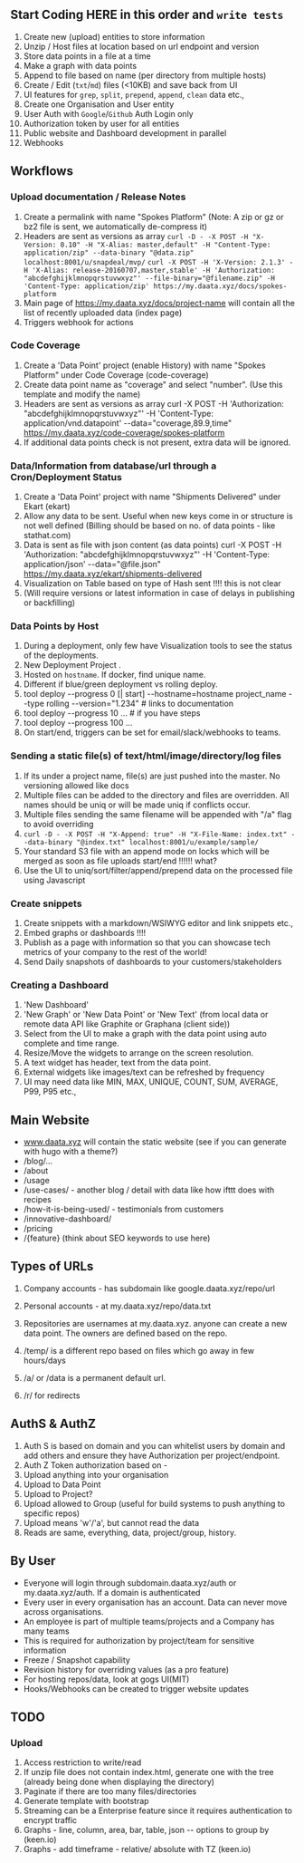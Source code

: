 ## Start Coding HERE in this order and `write tests`
1. Create new (upload) entities to store information
1. Unzip / Host files at location based on url endpoint and version
1. Store data points in a file at a time
1. Make a graph with data points
1. Append to file based on name (per directory from multiple hosts)
1. Create / Edit (`txt`/`md`) files (<10KB) and save back from UI
1. UI features for `grep`, `split`, `prepend`, `append`, `clean` data etc.,
1. Create one Organisation and User entity
1. User Auth with `Google`/`Github` Auth Login only
1. Authorization token by user for all entities
1. Public website and Dashboard development in parallel
1. Webhooks

## Workflows
### Upload documentation / Release Notes
1. Create a permalink with name "Spokes Platform" (Note: A zip or gz or bz2 file is sent, we automatically de-compress it)
1. Headers are sent as versions as array
  `curl -D - -X POST -H "X-Version: 0.10" -H "X-Alias: master,default" -H "Content-Type: application/zip" --data-binary "@data.zip" localhost:8001/u/snapdeal/mvp/`
  `curl -X POST -H 'X-Version: 2.1.3' -H 'X-Alias: release-20160707,master,stable' -H 'Authorization: "abcdefghijklmnopqrstuvwxyz"' --file-binary="@filename.zip" -H 'Content-Type: application/zip' https://my.daata.xyz/docs/spokes-platform`
1. Main page of https://my.daata.xyz/docs/project-name will contain all the list of recently uploaded data (index page)
1. Triggers webhook for actions

### Code Coverage
1. Create a 'Data Point' project (enable History) with name "Spokes Platform" under Code Coverage (code-coverage)
1. Create data point name as "coverage" and select "number". (Use this template and modify the name)
1. Headers are sent as versions as array
  curl -X POST -H 'Authorization: "abcdefghijklmnopqrstuvwxyz"' -H 'Content-Type: application/vnd.datapoint' --data="coverage,89.9,time" https://my.daata.xyz/code-coverage/spokes-platform
1. If additional data points check is not present, extra data will be ignored.

### Data/Information from database/url through a Cron/Deployment Status
1. Create a 'Data Point' project with name "Shipments Delivered" under Ekart (ekart)
1. Allow any data to be sent. Useful when new keys come in or structure is not well defined (Billing should be based on no. of data points - like stathat.com)
1. Data is sent as file with json content (as data points)
  curl -X POST -H 'Authorization: "abcdefghijklmnopqrstuvwxyz"' -H 'Content-Type: application/json' --data="@file.json" https://my.daata.xyz/ekart/shipments-delivered
1. Visualization on Table based on type of Hash sent !!!! this is not clear
1. (Will require versions or latest information in case of delays in publishing or backfilling)

### Data Points by Host
1. During a deployment, only few have Visualization tools to see the status of the deployments.
1. New Deployment Project .
1. Hosted on `hostname`. If docker, find unique name.
1. Different if blue/green deployment vs rolling deploy.
1. tool deploy --progress 0 [| start] --hostname=hostname project_name --type rolling --version="1.234" # links to documentation
1. tool deploy --progress 10  ... # if you have steps
1. tool deploy --progress 100  ...
1. On start/end, triggers can be set for email/slack/webhooks to teams.

### Sending a static file(s) of text/html/image/directory/log files
1. If its under a project name, file(s) are just pushed into the master. No versioning allowed like docs
1. Multiple files can be added to the directory and files are overridden. All names should be uniq or will be made uniq if conflicts occur.
1. Multiple files sending the same filename will be appended with "/a" flag to avoid overriding
1. `curl -D - -X POST -H "X-Append: true" -H "X-File-Name: index.txt" --data-binary "@index.txt" localhost:8001/u/example/sample/`
1. Your standard S3 file with an append mode on locks which will be merged as soon as file uploads start/end !!!!!! what?
1. Use the UI to uniq/sort/filter/append/prepend data on the processed file using Javascript

### Create snippets
1. Create snippets with a markdown/WSIWYG editor and link snippets etc.,
1. Embed graphs or dashboards !!!!
1. Publish as a page with information so that you can showcase tech metrics of your company to the rest of the world!
1. Send Daily snapshots of dashboards to your customers/stakeholders

### Creating a Dashboard
1. 'New Dashboard'
1. 'New Graph' or 'New Data Point' or 'New Text' (from local data or remote data API like Graphite or Graphana (client side))
1. Select from the UI to make a graph with the data point using auto complete and time range.
1. Resize/Move the widgets to arrange on the screen resolution.
1. A text widget has header, text from the data point.
1. External widgets like images/text can be refreshed by frequency
1. UI may need data like MIN, MAX, UNIQUE, COUNT, SUM, AVERAGE, P99, P95 etc.,

## Main Website
* www.daata.xyz will contain the static website  (see if you can generate with hugo with a theme?)
* /blog/...
* /about
* /usage
* /use-cases/ - another blog / detail with data like how ifttt does with recipes
* /how-it-is-being-used/ - testimonials from customers
* /innovative-dashboard/
* /pricing
* /{feature}
(think about SEO keywords to use here)

## Types of URLs
1. Company accounts - has subdomain like google.daata.xyz/repo/url
1. Personal accounts - at my.daata.xyz/repo/data.txt
1. Repositories are usernames at my.daata.xyz. anyone can create a new data point. The owners are defined based on the repo.

1. /temp/ is a different repo based on files which go away in few hours/days
1. /a/ or /data is a permanent default url.
1. /r/ for redirects

## AuthS & AuthZ
1. Auth S is based on domain and you can whitelist users by domain and add others and ensure they have Authorization per project/endpoint.
1. Auth Z Token authorization based on -
  1. Upload anything into your organisation
  1. Upload to Data Point
  1. Upload to Project?
  1. Upload allowed to Group (useful for build systems to push anything to specific repos)
  1. Upload means 'w'/'a', but cannot read the data
1. Reads are same, everything, data, project/group, history.

## By User
* Everyone will login through subdomain.daata.xyz/auth or my.daata.xyz/auth. If a domain is authenticated
* Every user in every organisation has an account. Data can never move across organisations.
* An employee is part of multiple teams/projects and a Company has many teams
* This is required for authorization by project/team for sensitive information
* Freeze / Snapshot capability
* Revision history for overriding values (as a pro feature)
* For hosting repos/data, look at gogs UI(MIT)
* Hooks/Webhooks can be created to trigger website updates


## TODO
### Upload
1. Access restriction to write/read
1. If unzip file does not contain index.html, generate one with the tree (already being done when displaying the directory)
1. Paginate if there are too many files/directories
1. Generate template with bootstrap
1. Streaming can be a Enterprise feature since it requires authentication to encrypt traffic
1. Graphs - line, column, area, bar, table, json -- options to group by (keen.io)
1. Graphs - add timeframe - relative/ absolute with TZ (keen.io)

